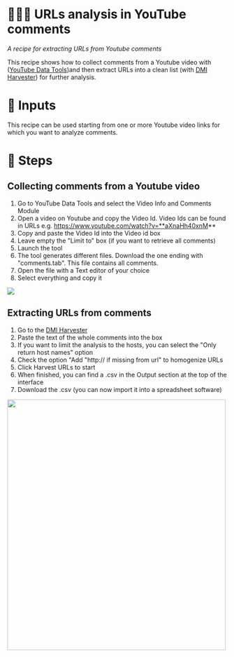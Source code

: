 # 🌾🍚🔗 URLs analysis in YouTube comments

*A recipe for extracting URLs from Youtube comments*

This recipe shows how to collect comments from a Youtube video with ([YouTube Data Tools](https://tools.digitalmethods.net/netvizz/youtube/]))and then extract URLs into a clean list (with [DMI Harvester](https://tools.digitalmethods.net/beta/harvestUrls/)) for further analysis.  



# 🧱 Inputs
This recipe can be used starting from one or more Youtube video links for which you want to analyze comments.


# 📃 Steps


## Collecting comments from a Youtube video
1. Go to YouTube Data Tools and select the Video Info and Comments Module
2. Open a video on Youtube and copy the Video Id. Video Ids can be found in URLs
e.g. https://www.youtube.com/watch?v=**aXnaHh40xnM**
3. Copy and paste the Video Id into the Video id box
4. Leave empty the "Limit to" box (if you want to retrieve all comments)
5. Launch the tool
6. The tool generates different files. Download the one ending with "comments.tab". This file contains all comments.
7. Open the file with a Text editor of your choice
8. Select everything and copy it



![](https://i.imgur.com/CPiFvCJ.png)


## Extracting URLs from comments
1. Go to the [DMI Harvester](https://tools.digitalmethods.net/beta/harvestUrls/)
2. Paste the text of the whole comments into the box
3. If you want to limit the analysis to the hosts, you can select the "Only return host names" option
4. Check the option "Add "http:// if missing from url" to homogenize URLs
5. Click Harvest URLs to start
6. When finished, you can find a .csv in the Output section at the top of the interface
7. Download the .csv (you can now import it into a spreadsheet software)

<img src="https://i.imgur.com/Dip3Ha5.png" alt="" width="500px" height="572px">
